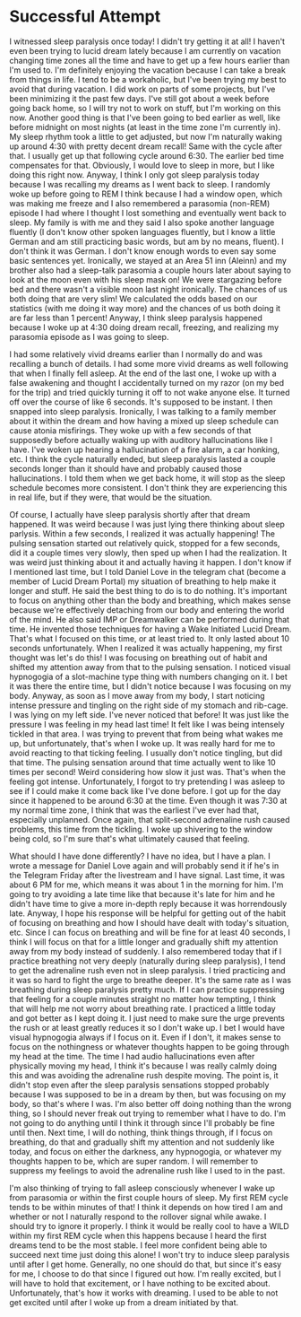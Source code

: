 # Successful Attempt

I witnessed sleep paralysis once today! I didn't try getting it at all! I haven't even been trying to lucid dream lately because I am currently on vacation changing time zones all the time and have to get up a few hours earlier than I'm used to. I'm definitely enjoying the vacation because I can take a break from things in life. I tend to be a workaholic, but I've been trying my best to avoid that during vacation. I did work on parts of some projects, but I've been minimizing it the past few days. I've still got about a week before going back home, so I will try not to work on stuff, but I'm working on this now. Another good thing is that I've been going to bed earlier as well, like before midnight on most nights (at least in the time zone I'm currently in). My sleep rhythm took a little to get adjusted, but now I'm naturally waking up around 4:30 with pretty decent dream recall! Same with the cycle after that. I usually get up that following cycle around 6:30. The earlier bed time compensates for that. Obviously, I would love to sleep in more, but I like doing this right now. Anyway, I think I only got sleep paralysis today because I was recalling my dreams as I went back to sleep. I randomly woke up before going to REM I think because I had a window open, which was making me freeze and I also remembered a parasomia (non-REM) episode I had where I thought I lost something and eventually went back to sleep. My family is with me and they said I also spoke another language fluently (I don't know other spoken languages fluently, but I know a little German and am still practicing basic words, but am by no means, fluent). I don't think it was German. I don't know enough words to even say some basic sentences yet. Ironically, we stayed at an Area 51 inn (Aleinn) and my brother also had a sleep-talk parasomia a couple hours later about saying to look at the moon even with his sleep mask on! We were stargazing before bed and there wasn't a visible moon last night ironically. The chances of us both doing that are very slim! We calculated the odds based on our statistics (with me doing it way more) and the chances of us both doing it are far less than 1 percent! Anyway, I think sleep paralysis happened because I woke up at 4:30 doing dream recall, freezing, and realizing my parasomia episode as I was going to sleep.

I had some relatively vivid dreams earlier than I normally do and was recalling a bunch of details. I had some more vivid dreams as well following that when I finally fell asleep. At the end of the last one, I woke up with a false awakening and thought I accidentally turned on my razor (on my bed for the trip) and tried quickly turning it off to not wake anyone else. It turned off over the course of like 6 seconds. It's supposed to be instant. I then snapped into sleep paralysis. Ironically, I was talking to a family member about it within the dream and how having a mixed up sleep schedule can cause atonia misfirings. They woke up with a few seconds of that supposedly before actually waking up with auditory hallucinations like I have. I've woken up hearing a hallucination of a fire alarm, a car honking, etc. I think the cycle naturally ended, but sleep paralysis lasted a couple seconds longer than it should have and probably caused those hallucinations. I told them when we get back home, it will stop as the sleep schedule becomes more consistent. I don't think they are experiencing this in real life, but if they were, that would be the situation.

Of course, I actually have sleep paralysis shortly after that dream happened. It was weird because I was just lying there thinking about sleep parlysis. Within a few seconds, I realized it was actually happening! The pulsing sensation started out relatively quick, stopped for a few seconds, did it a couple times very slowly, then sped up when I had the realization. It was weird just thinking about it and actually having it happen. I don't know if I mentioned last time, but I told Daniel Love in the telegram chat (become a member of Lucid Dream Portal) my situation of breathing to help make it longer and stuff. He said the best thing to do is to do nothing. It's important to focus on anything other than the body and breathing, which makes sense because we're effectively detaching from our body and entering the world of the mind. He also said IMP or Dreamwalker can be performed during that time. He invented those techniques for having a Wake Initiated Lucid Dream. That's what I focused on this time, or at least tried to. It only lasted about 10 seconds unfortunately. When I realized it was actually happening, my first thought was let's do this! I was focusing on breathing out of habit and shifted my attention away from that to the pulsing sensation. I noticed visual hypnogogia of a slot-machine type thing with numbers changing on it. I bet it was there the entire time, but I didn't notice because I was focusing on my body. Anyway, as soon as I move away from my body, I start noticing intense pressure and tingling on the right side of my stomach and rib-cage. I was lying on my left side. I've never noticed that before! It was just like the pressure I was feeling in my head last time! It felt like I was being intensely tickled in that area. I was trying to prevent that from being what wakes me up, but unfortunately, that's when I woke up. It was really hard for me to avoid reacting to that ticking feeling. I usually don't notice tingling, but did that time. The pulsing sensation around that time actually went to like 10 times per second! Weird considering how slow it just was. That's when the feeling got intense. Unfortunately, I forgot to try pretending I was asleep to see if I could make it come back like I've done before. I got up for the day since it happened to be around 6:30 at the time. Even though it was 7:30 at my normal time zone, I think that was the earliest I've ever had that, especially unplanned. Once again, that split-second adrenaline rush caused problems, this time from the tickling. I woke up shivering to the window being cold, so I'm sure that's what ultimately caused that feeling.

What should I have done differently? I have no idea, but I have a plan. I wrote a message for Daniel Love again and will probably send it if he's in the Telegram Friday after the livestream and I have signal. Last time, it was about 6 PM for me, which means it was about 1 in the morning for him. I'm going to try avoiding a late time like that because it's late for him and he didn't have time to give a more in-depth reply because it was horrendously late. Anyway, I hope his response will be helpful for getting out of the habit of focusing on breathing and how I should have dealt with today's situation, etc. Since I can focus on breathing and will be fine for at least 40 seconds, I think I will focus on that for a little longer and gradually shift my attention away from my body instead of suddenly. I also remembered today that if I practice breathing not very deeply (naturally during sleep paralysis), I tend to get the adrenaline rush even not in sleep paralysis. I tried practicing and it was so hard to fight the urge to breathe deeper. It's the same rate as I was breathing during sleep paralysis pretty much. If I can practice suppressing that feeling for a couple minutes straight no matter how tempting, I think that will help me not worry about breathing rate. I practiced a little today and got better as I kept doing it. I just need to make sure the urge prevents the rush or at least greatly reduces it so I don't wake up. I bet I would have visual hypnogogia always if I focus on it. Even if I don't, it makes sense to focus on the nothingness or whatever thoughts happen to be going through my head at the time. The time I had audio hallucinations even after physically moving my head, I think it's because I was really calmly doing this and was avoiding the adrenaline rush despite moving. The point is, it didn't stop even after the sleep paralysis sensations stopped probably because I was supposed to be in a dream by then, but was focusing on my body, so that's where I was. I'm also better off doing nothing than the wrong thing, so I should never freak out trying to remember what I have to do. I'm not going to do anything until I think it through since I'll probably be fine until then. Next time, I will do nothing, think things through, if I focus on breathing, do that and gradually shift my attention and not suddenly like today, and focus on either the darkness, any hypnogogia, or whatever my thoughts happen to be, which are super random. I will remember to suppress my feelings to avoid the adrenaline rush like I used to in the past.

I'm also thinking of trying to fall asleep consciously whenever I wake up from parasomia or within the first couple hours of sleep. My first REM cycle tends to be within minutes of that! I think it depends on how tired I am and whether or not I naturally respond to the rollover signal while awake. I should try to ignore it properly. I think it would be really cool to have a WILD within my first REM cycle when this happens because I heard the first dreams tend to be the most stable. I feel more confident being able to succeed next time just doing this alone! I won't try to induce sleep paralysis until after I get home. Generally, no one should do that, but since it's easy for me, I choose to do that since I figured out how. I'm really excited, but I will have to hold that excitement, or I have nothing to be excited about. Unfortunately, that's how it works with dreaming. I used to be able to not get excited until after I woke up from a dream initiated by that.
